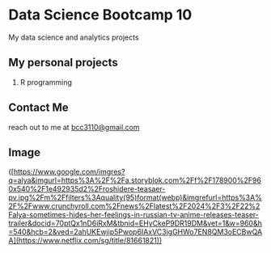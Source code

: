 # Data Science Bootcamp 10
My data science and analytics projects

## My personal projects
1. R programming

## Contact Me
reach out to me at bcc3110@gmail.com

## Image
([https://www.google.com/imgres?q=alya&imgurl=https%3A%2F%2Fa.storyblok.com%2Ff%2F178900%2F960x540%2F1e492935d2%2Froshidere-teasaer-pv.jpg%2Fm%2Ffilters%3Aquality(95)format(webp)&imgrefurl=https%3A%2F%2Fwww.crunchyroll.com%2Fnews%2Flatest%2F2024%2F3%2F22%2Falya-sometimes-hides-her-feelings-in-russian-tv-anime-releases-teaser-trailer&docid=70ptQx1nD6iRxM&tbnid=EHyCkeP9DR19DM&vet=1&w=960&h=540&hcb=2&ved=2ahUKEwjip5Pwop6IAxVC3jgGHWo7EN8QM3oECBwQAA](https://www.netflix.com/sg/title/81661821))

